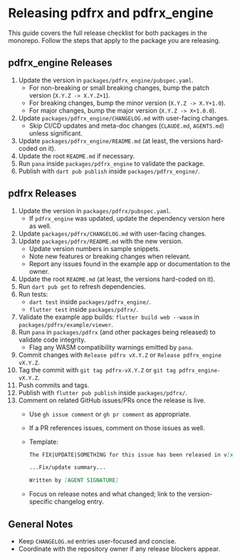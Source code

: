 # Releasing pdfrx and pdfrx_engine

This guide covers the full release checklist for both packages in the monorepo. Follow the steps that apply to the package you are releasing.

## pdfrx_engine Releases

1. Update the version in `packages/pdfrx_engine/pubspec.yaml`.
   - For non-breaking or small breaking changes, bump the patch version (`X.Y.Z -> X.Y.Z+1`).
   - For breaking changes, bump the minor version (`X.Y.Z -> X.Y+1.0`).
   - For major changes, bump the major version (`X.Y.Z -> X+1.0.0`).
2. Update `packages/pdfrx_engine/CHANGELOG.md` with user-facing changes.
   - Skip CI/CD updates and meta-doc changes (`CLAUDE.md`, `AGENTS.md`) unless significant.
3. Update `packages/pdfrx_engine/README.md` (at least, the versions hard-coded on it).
4. Update the root `README.md` if necessary.
5. Run `pana` inside `packages/pdfrx_engine` to validate the package.
6. Publish with `dart pub publish` inside `packages/pdfrx_engine/`.

## pdfrx Releases

1. Update the version in `packages/pdfrx/pubspec.yaml`.
   - If `pdfrx_engine` was updated, update the dependency version here as well.
2. Update `packages/pdfrx/CHANGELOG.md` with user-facing changes.
3. Update `packages/pdfrx/README.md` with the new version.
   - Update version numbers in sample snippets.
   - Note new features or breaking changes when relevant.
   - Report any issues found in the example app or documentation to the owner.
4. Update the root `README.md` (at least, the versions hard-coded on it).
5. Run `dart pub get` to refresh dependencies.
6. Run tests:
   - `dart test` inside `packages/pdfrx_engine/`.
   - `flutter test` inside `packages/pdfrx/`.
7. Validate the example app builds: `flutter build web --wasm` in `packages/pdfrx/example/viewer`.
8. Run `pana` in `packages/pdfrx` (and other packages being released) to validate code integrity.
   - Flag any WASM compatibility warnings emitted by `pana`.
9. Commit changes with `Release pdfrx vX.Y.Z` or `Release pdfrx_engine vX.Y.Z`.
10. Tag the commit with `git tag pdfrx-vX.Y.Z` or `git tag pdfrx_engine-vX.Y.Z`.
11. Push commits and tags.
12. Publish with `flutter pub publish` inside `packages/pdfrx/`.
13. Comment on related GitHub issues/PRs once the release is live.
    - Use `gh issue comment` or `gh pr comment` as appropriate.
    - If a PR references issues, comment on those issues as well.
    - Template:

      ```md
      The FIX|UPDATE|SOMETHING for this issue has been released in v[x.y.z](https://pub.dev/packages/pdfrx/versions/x.y.z).

      ...Fix/update summary...

      Written by [AGENT SIGNATURE]
      ```

    - Focus on release notes and what changed; link to the version-specific changelog entry.

## General Notes

- Keep `CHANGELOG.md` entries user-focused and concise.
- Coordinate with the repository owner if any release blockers appear.
